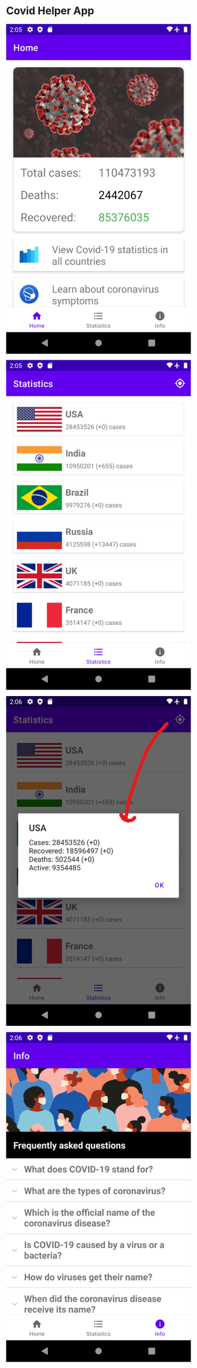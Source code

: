 # Covid Helper App
![Screenshot 1](screenshots/screen_1.png)

![Screenshot 2](screenshots/screen_2.png)

![Screenshot 3](screenshots/screen_3.jpg)

![Screenshot 4](screenshots/screen_4.png)
